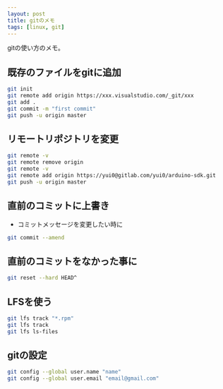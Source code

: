 ```yaml
---
layout: post
title: gitのメモ
tags: [linux, git]
---
```


gitの使い方のメモ。

## 既存のファイルをgitに追加

```bash
git init
git remote add origin https://xxx.visualstudio.com/_git/xxx
git add .
git commit -m "first commit"
git push -u origin master
```

## リモートリポジトリを変更

```bash
git remote -v
git remote remove origin
git remote -v
git remote add origin https://yui0@gitlab.com/yui0/arduino-sdk.git
git push -u origin master
```

## 直前のコミットに上書き

- コミットメッセージを変更したい時に
```bash
git commit --amend
```

## 直前のコミットをなかった事に

```bash
git reset --hard HEAD^
```

## LFSを使う

```bash
git lfs track "*.rpm"
git lfs track
git lfs ls-files
```

## gitの設定

```bash
git config --global user.name "name"
git config --global user.email "email@gmail.com"
```
